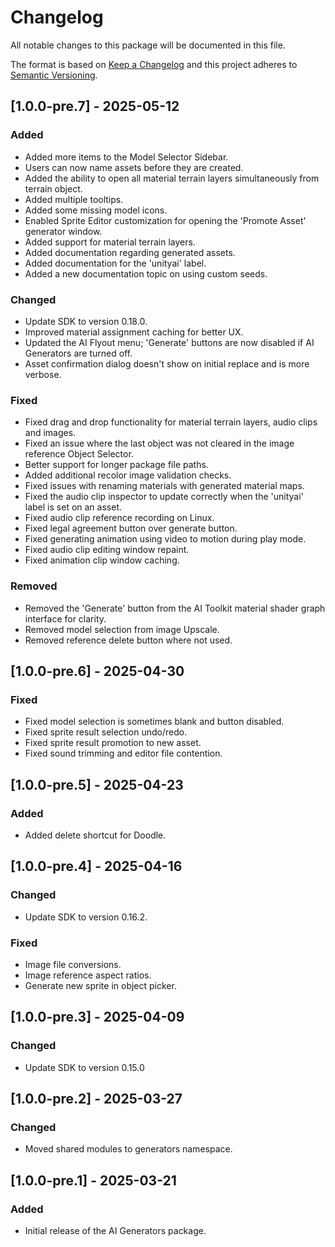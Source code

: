 # Changelog
All notable changes to this package will be documented in this file.

The format is based on [Keep a Changelog](http://keepachangelog.com/en/1.0.0/)
and this project adheres to [Semantic Versioning](http://semver.org/spec/v2.0.0.html).

## [1.0.0-pre.7] - 2025-05-12

### Added

- Added more items to the Model Selector Sidebar.
- Users can now name assets before they are created.
- Added the ability to open all material terrain layers simultaneously from terrain object.
- Added multiple tooltips.
- Added some missing model icons.
- Enabled Sprite Editor customization for opening the 'Promote Asset' generator window.
- Added support for material terrain layers.
- Added documentation regarding generated assets.
- Added documentation for the 'unityai' label.
- Added a new documentation topic on using custom seeds.

### Changed

- Update SDK to version 0.18.0.
- Improved material assignment caching for better UX.
- Updated the AI Flyout menu; 'Generate' buttons are now disabled if AI Generators are turned off.
- Asset confirmation dialog doesn't show on initial replace and is more verbose.

### Fixed

- Fixed drag and drop functionality for material terrain layers, audio clips and images.
- Fixed an issue where the last object was not cleared in the image reference Object Selector.
- Better support for longer package file paths.
- Added additional recolor image validation checks.
- Fixed issues with renaming materials with generated material maps.
- Fixed the audio clip inspector to update correctly when the 'unityai' label is set on an asset.
- Fixed audio clip reference recording on Linux.
- Fixed legal agreement button over generate button.
- Fixed generating animation using video to motion during play mode.
- Fixed audio clip editing window repaint.
- Fixed animation clip window caching.

### Removed

- Removed the 'Generate' button from the AI Toolkit material shader graph interface for clarity.
- Removed model selection from image Upscale.
- Removed reference delete button where not used.

## [1.0.0-pre.6] - 2025-04-30

### Fixed

- Fixed model selection is sometimes blank and button disabled.
- Fixed sprite result selection undo/redo.
- Fixed sprite result promotion to new asset.
- Fixed sound trimming and editor file contention.

## [1.0.0-pre.5] - 2025-04-23

### Added

- Added delete shortcut for Doodle.

## [1.0.0-pre.4] - 2025-04-16

### Changed

- Update SDK to version 0.16.2.

### Fixed

- Image file conversions.
- Image reference aspect ratios.
- Generate new sprite in object picker.

## [1.0.0-pre.3] - 2025-04-09

### Changed

- Update SDK to version 0.15.0

## [1.0.0-pre.2] - 2025-03-27

### Changed

- Moved shared modules to generators namespace.

## [1.0.0-pre.1] - 2025-03-21

### Added

- Initial release of the AI Generators package.
